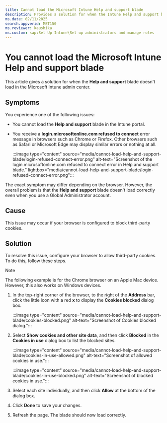 ```yaml
---
title: Cannot load the Microsoft Intune Help and support blade
description: Provides a solution for when the Intune Help and support blade doesn't load correctly in the Microsoft Intune admin center.
ms.date: 02/11/2025
search.appverid: MET150
ms.reviewer: kaushika
ms.custom: sap:Set Up Intune\Set up administrators and manage roles
---
```

# You cannot load the Microsoft Intune Help and support blade

This article gives a solution for when the **Help and support** blade doesn't load in the Microsoft Intune admin center.

## Symptoms

You experience one of the following issues:

- You cannot load the **Help and support** blade in the Intune portal.
- You receive a **login.microsoftonline.com refused to connect** error message in browsers such as Chrome or Firefox. Other browsers such as Safari or Microsoft Edge may display similar errors or nothing at all.

    :::image type="content" source="media/cannot-load-help-and-support-blade/login-refused-connect-error.png" alt-text="Screenshot of the login.microsoftonline.com refused to connect error in Help and support blade." lightbox="media/cannot-load-help-and-support-blade/login-refused-connect-error.png":::

The exact symptom may differ depending on the browser. However, the overall problem is that the **Help and support** blade doesn't load correctly even when you use a Global Administrator account.

## Cause

This issue may occur if your browser is configured to block third-party cookies.

## Solution

To resolve this issue, configure your browser to allow third-party cookies. To do this, follow these steps.

> [!NOTE]
> The following example is for the Chrome browser on an Apple Mac device. However, this also works on Windows devices.

1. In the top-right corner of the browser, to the right of the **Address** bar, click the little icon with a red **x** to display the **Cookies blocked** dialog box.

    :::image type="content" source="media/cannot-load-help-and-support-blade/cookies-blocked.png" alt-text="Screenshot of Cookies blocked dialog.":::

2. Select **Show cookies and other site data**, and then click **Blocked** in the **Cookies in use** dialog box to list the blocked sites.  

    :::image type="content" source="media/cannot-load-help-and-support-blade/cookies-in-use-allowed.png" alt-text="Screenshot of allowed cookies in use.":::

    :::image type="content" source="media/cannot-load-help-and-support-blade/cookies-in-use-blocked.png" alt-text="Screenshot of blocked cookies in use.":::

3. Select each site individually, and then click **Allow** at the bottom of the dialog box.
4. Click **Done** to save your changes.
5. Refresh the page. The blade should now load correctly.
